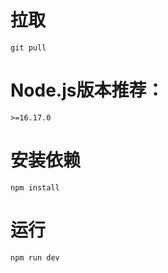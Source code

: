 # 拉取
```git
git pull 
```

# Node.js版本推荐：
```>=16.17.0```

# 安装依赖
```npm
npm install
```

# 运行

```npm
npm run dev
```